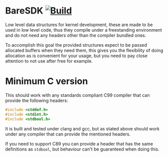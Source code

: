 # BareSDK [![Build](https://github.com/DarthUdp/KernelKitCore/actions/workflows/cmake.yml/badge.svg)](https://github.com/DarthUdp/KernelKitCore/actions/workflows/cmake.yml)

Low level data structures for kernel development, these are made to be used in low level code, thus they compile under a
freestanding environment and do not need any headers other than the compiler bundled ones.

To accomplish this goal the provided structures expect to be passed allocated buffers when they need them, this gives
you the flexibility of doing allocation as is convenient for your usage, but you need to pay close attention to
not use after free for example.

# Minimum C version

This should work with any standards compliant C99 compiler that can provide the following headers:

```c
#include <stddef.h>
#include <stdint.h>
#include <stdbool.h>
```

It is built and tested under clang and gcc, but as stated above should work under any compiler that can provide the
mentioned headers.

If you need to support C89 you can provide a header that has the same definitions as `stdbool`, but behaviour can't be
guaranteed when doing this. 
